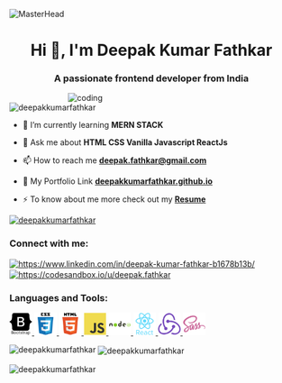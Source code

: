 ![MasterHead](https://miro.medium.com/max/1100/0*FGD6BUzzZs1VJLuY.gif)
<h1 align="center">Hi 👋, I'm Deepak Kumar Fathkar</h1>
<h3 align="center">A passionate frontend developer from India</h3>
<img align="right" alt="coding" width="400" src="https://cdn.dribbble.com/users/1162077/screenshots/3848914/programmer.gif">

<p align="left"> <img src="https://komarev.com/ghpvc/?username=deepakkumarfathkar&label=Profile%20views&color=0e75b6&style=flat" alt="deepakkumarfathkar" /> </p>

- 🌱 I’m currently learning **MERN STACK**

- 💬 Ask me about **HTML CSS Vanilla Javascript ReactJs**

- 📫 How to reach me **deepak.fathkar@gmail.com**

- 💼 My Portfolio Link **[deepakkumarfathkar.github.io](https://deepakkumarfathkar.github.io/)**

- ⚡ To know about me more check out my **[Resume](https://drive.google.com/file/d/1xJzQsMlHgFG7D14iTEfV_gR0tKKDgBiR/view?usp=share_link)**

<p align="left"> <a href="https://github.com/ryo-ma/github-profile-trophy"><img src="https://github-profile-trophy.vercel.app/?username=deepakkumarfathkar" alt="deepakkumarfathkar" /></a> </p>

<h3 align="left">Connect with me:</h3>
<p align="left">
<a href="https://linkedin.com/in/https://www.linkedin.com/in/deepak-kumar-fathkar-b1678b13b/" target="blank"><img align="center" src="https://raw.githubusercontent.com/rahuldkjain/github-profile-readme-generator/master/src/images/icons/Social/linked-in-alt.svg" alt="https://www.linkedin.com/in/deepak-kumar-fathkar-b1678b13b/" height="30" width="40" /></a>
<a href="https://codesandbox.com/https://codesandbox.io/u/deepak.fathkar" target="blank"><img align="center" src="https://raw.githubusercontent.com/rahuldkjain/github-profile-readme-generator/master/src/images/icons/Social/codesandbox.svg" alt="https://codesandbox.io/u/deepak.fathkar" height="30" width="40" /></a>
</p>

<h3 align="left">Languages and Tools:</h3>
<p align="left"> <a href="https://getbootstrap.com" target="_blank" rel="noreferrer"> <img src="https://raw.githubusercontent.com/devicons/devicon/master/icons/bootstrap/bootstrap-plain-wordmark.svg" alt="bootstrap" width="40" height="40"/> </a> <a href="https://www.w3schools.com/css/" target="_blank" rel="noreferrer"> <img src="https://raw.githubusercontent.com/devicons/devicon/master/icons/css3/css3-original-wordmark.svg" alt="css3" width="40" height="40"/> </a> <a href="https://www.w3.org/html/" target="_blank" rel="noreferrer"> <img src="https://raw.githubusercontent.com/devicons/devicon/master/icons/html5/html5-original-wordmark.svg" alt="html5" width="40" height="40"/> </a> <a href="https://developer.mozilla.org/en-US/docs/Web/JavaScript" target="_blank" rel="noreferrer"> <img src="https://raw.githubusercontent.com/devicons/devicon/master/icons/javascript/javascript-original.svg" alt="javascript" width="40" height="40"/> </a> <a href="https://nodejs.org" target="_blank" rel="noreferrer"> <img src="https://raw.githubusercontent.com/devicons/devicon/master/icons/nodejs/nodejs-original-wordmark.svg" alt="nodejs" width="40" height="40"/> </a> <a href="https://reactjs.org/" target="_blank" rel="noreferrer"> <img src="https://raw.githubusercontent.com/devicons/devicon/master/icons/react/react-original-wordmark.svg" alt="react" width="40" height="40"/> </a> <a href="https://redux.js.org" target="_blank" rel="noreferrer"> <img src="https://raw.githubusercontent.com/devicons/devicon/master/icons/redux/redux-original.svg" alt="redux" width="40" height="40"/> </a> <a href="https://sass-lang.com" target="_blank" rel="noreferrer"> <img src="https://raw.githubusercontent.com/devicons/devicon/master/icons/sass/sass-original.svg" alt="sass" width="40" height="40"/> </a> </p>

<p><img align="left" src="https://github-readme-stats.vercel.app/api/top-langs?username=deepakkumarfathkar&show_icons=true&locale=en&layout=compact" alt="deepakkumarfathkar" /></p>

<p>&nbsp;<img align="center" src="https://github-readme-stats.vercel.app/api?username=deepakkumarfathkar&show_icons=true&locale=en" alt="deepakkumarfathkar" /></p>

<p><img align="center" src="https://github-readme-streak-stats.herokuapp.com/?user=deepakkumarfathkar&" alt="deepakkumarfathkar" /></p>

